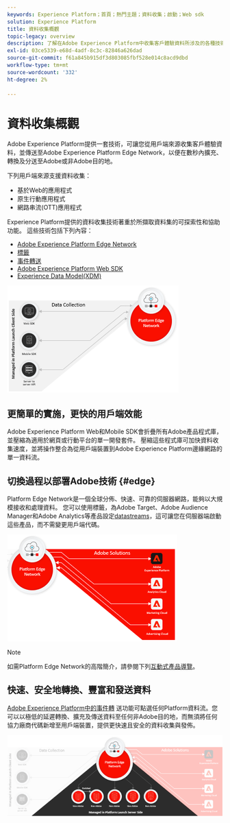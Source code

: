 ```yaml
---
keywords: Experience Platform；首頁；熱門主題；資料收集；啟動；Web sdk
solution: Experience Platform
title: 資料收集概觀
topic-legacy: overview
description: 了解在Adobe Experience Platform中收集客戶體驗資料所涉及的各種技術。
exl-id: 03ce5339-e68d-4adf-8c3c-82846a626dad
source-git-commit: f61a845b915df3d803085fbf528e014c8acd9dbd
workflow-type: tm+mt
source-wordcount: '332'
ht-degree: 2%

---
```


# 資料收集概觀

Adobe Experience Platform提供一套技術，可讓您從用戶端來源收集客戶體驗資料，並傳送至Adobe Experience Platform Edge Network，以便在數秒內擴充、轉換及分送至Adobe或非Adobe目的地。

下列用戶端來源支援資料收集：

* 基於Web的應用程式
* 原生行動應用程式
* 網路串流(OTT)應用程式

Experience Platform提供的資料收集技術著重於所擷取資料集的可探索性和協助功能。 這些技術包括下列內容：

* [Adobe Experience Platform Edge Network](https://experienceleague.adobe.com/docs/web-sdk-learn/tutorials/introduction-to-web-sdk-and-edge-network.html)
* [標籤](../tags/home.md)
* [事件轉送](../tags/ui/event-forwarding/overview.md)
* [Adobe Experience Platform Web SDK](../edge/home.md)
* [Experience Data Model(XDM)](../xdm/home.md)

![](./images/Collection.png)

## 更簡單的實施，更快的用戶端效能

Adobe Experience Platform Web和Mobile SDK會折疊所有Adobe產品程式庫，並壓縮為適用於網頁或行動平台的單一開發套件。 壓縮這些程式庫可加快資料收集速度，並將操作整合為從用戶端裝置到Adobe Experience Platform邊緣網路的單一資料流。

## 切換過程以部署Adobe技術 {#edge}

Platform Edge Network是一個全球分佈、快速、可靠的伺服器網路，能夠以大規模接收和處理資料。 您可以使用標籤，為Adobe Target、Adobe Audience Manager和Adobe Analytics等產品設定[datastreams](../edge/fundamentals/datastreams.md)，這可讓您在伺服器端啟動這些產品，而不需變更用戶端代碼。

![](./images/deploy.png)

>[!NOTE]
>
>如需Platform Edge Network的高階簡介，請參閱下列[互動式產品導覽](https://adobe-ideacloud.forgedx.com/adobe-adobe-edge-collection/adobe-experience-edge/public/mx?SUID=hgb1a48ICSCpbM6MzBYHbxnsh9DgjUy1)。

## 快速、安全地轉換、豐富和發送資料

[Adobe Experience Platform中的事件轉](../tags/ui/event-forwarding/overview.md) 送功能可點選任何Platform資料流。您可以以極低的延遲轉換、擴充及傳送資料至任何非Adobe目的地，而無須將任何協力廠商代碼新增至用戶端裝置，提供更快速且安全的資料收集與發佈。

![](./images/launch.png)
